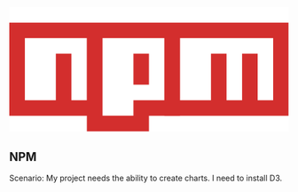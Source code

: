 ![NPM](../img/npm.svg)
## NPM
Scenario: My project needs the ability to create charts. I need to install D3.